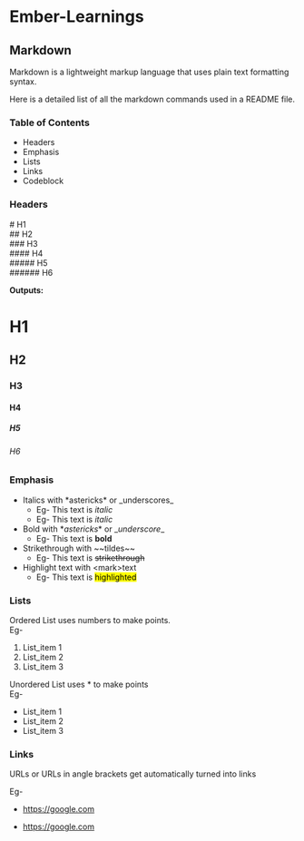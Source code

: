 # Ember-Learnings
## Markdown 
Markdown is a lightweight markup language that uses plain text formatting syntax. 

Here is a detailed list of all the markdown commands used in a README file.

### Table of Contents

* Headers
* Emphasis
* Lists
* Links
* Codeblock

### Headers

\# H1  <br>
\## H2 <br>
\### H3 <br>
\#### H4 <br>
\##### H5 <br>
\###### H6 <br>

**Outputs:**
# H1 <br>
## H2 <br>
### H3 <br>
#### H4 <br>
##### H5 <br>
###### H6 <br>

### Emphasis

* Italics with \*astericks* or \_underscores_
	* Eg- This text is *italic*
	* Eg- This text is _italic_
* Bold with \**astericks** or \__underscore__
	* Eg- This text is **bold**
* Strikethrough with \~~tildes~~
	* Eg- This text is ~~strikethrough~~
* Highlight text with \<mark>text</mark>
	* Eg- This text is <mark>highlighted</mark>

### Lists

Ordered List uses numbers to make points.
<br>
Eg- 
1. List_item 1
2. List_item 2
3. List_item 3

Unordered List uses \* to make points
<br>
Eg-
* List_item 1
* List_item 2
* List_item 3

### Links

URLs or URLs in angle brackets get automatically turned into links

Eg-

* https://google.com

* <https://google.com> 


